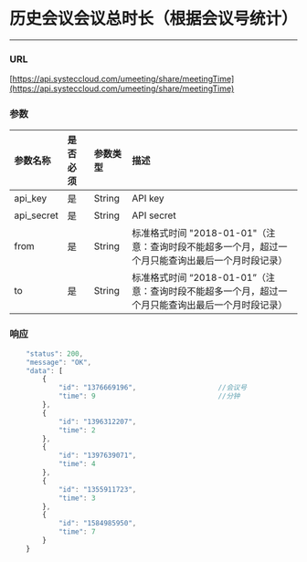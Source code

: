 # 历史会议会议总时长（根据会议号统计）

---

### URL

[https://api.systeccloud.com/umeeting/share/meetingTime](https://api.systeccloud.com/umeeting/share/meetingTime)

### 参数

| 参数名称 | 是否必须 | 参数类型 | 描述 |
| :--- | :--- | :--- | :--- |
| api\_key | 是 | String | API key |
| api\_secret | 是 | String | API secret |
| from | 是 | String | 标准格式时间 "2018-01-01"（注意：查询时段不能超多一个月，超过一个月只能查询出最后一个月时段记录） |
| to | 是 | String | 标准格式时间 “2018-01-01”（注意：查询时段不能超多一个月，超过一个月只能查询出最后一个月时段记录） |

### 响应

```js
    "status": 200,
    "message": "OK",
    "data": [
        {
            "id": "1376669196",                    //会议号
            "time": 9                              //分钟
        },
        {
            "id": "1396312207",
            "time": 2
        },
        {
            "id": "1397639071",
            "time": 4
        },
        {
            "id": "1355911723",
            "time": 3
        },
        {
            "id": "1584985950",
            "time": 7
        }
    }
```



